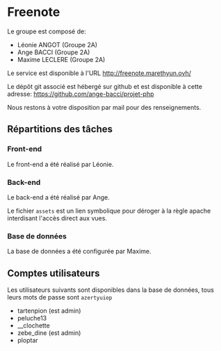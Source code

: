 # Freenote

Le groupe est composé de:
- Léonie ANGOT (Groupe 2A)
- Ange BACCI (Groupe 2A)
- Maxime LECLERE (Groupe 2A)

Le service est disponible à l'URL http://freenote.marethyun.ovh/

Le dépôt git associé est hébergé sur github et est disponible à cette adresse: https://github.com/ange-bacci/projet-php

Nous restons à votre disposition par mail pour des renseignements.

## Répartitions des tâches

### Front-end

Le front-end a été réalisé par Léonie.

### Back-end

Le back-end a été réalisé par Ange.

Le fichier `assets` est un lien symbolique pour déroger à la règle apache interdisant l'accès direct aux vues.

### Base de données

La base de données a été configurée par Maxime.

## Comptes utilisateurs

Les utilisateurs suivants sont disponibles dans la base de données, tous leurs mots de passe sont `azertyuiop`

- tartenpion (est admin)
- peluche13
- __clochette
- zebe_dine (est admin)
- ploptar

